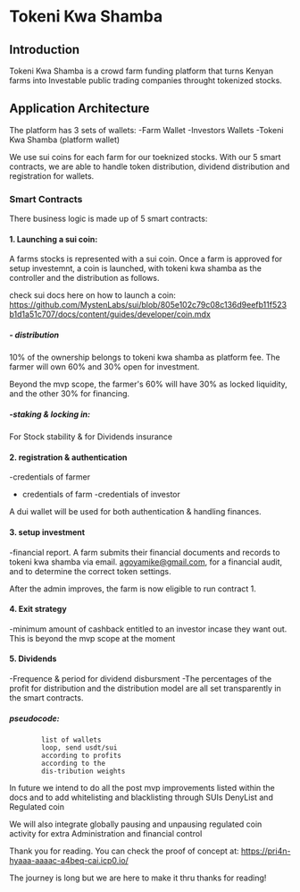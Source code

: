 # Tokeni Kwa Shamba

## Introduction

Tokeni Kwa Shamba is a crowd farm funding platform that turns Kenyan farms into Investable public trading companies throught tokenized stocks.

## Application Architecture

The platform has 3 sets of wallets:
  -Farm Wallet
  -Investors Wallets
  -Tokeni Kwa Shamba (platform wallet)

We use sui coins for each farm for our toeknized stocks. With our 5 smart contracts, we are able to handle token distribution, dividend distribution and registration for wallets.




### Smart Contracts
There business logic is made up of 5 smart contracts:
#### 1. Launching a sui coin:
A farms stocks is represented with a sui coin. Once a farm is approved for setup investemnt, a coin is launched, with tokeni kwa shamba as the controller and the distribution as follows.

check sui docs here on how to launch a coin: https://github.com/MystenLabs/sui/blob/805e102c79c08c136d9eefb11f523b1d1a51c707/docs/content/guides/developer/coin.mdx
 ##### - distribution
10% of the ownership belongs to tokeni kwa shamba as platform fee. The farmer will own 60% and 30% open for investment. 

Beyond the mvp scope, the farmer's 60% will have 30% as locked liquidity, and the other 30% for financing. 
 ##### -staking & locking in:
For Stock stability & for  Dividends insurance 

  
#### 2. registration & authentication
  -credentials of farmer
  - credentials of farm
  -credentials of investor

  A dui wallet will be used for both authentication & handling finances.

#### 3. setup investment
  -financial report.
A farm submits their financial documents and records to tokeni kwa shamba via email. agoyamike@gmail.com, for a financial audit, and to determine the correct token settings.

After the admin improves, the farm is now eligible to run contract 1.


#### 4. Exit strategy
 -minimum amount of cashback entitled to an investor incase they want out.
 This is beyond the mvp scope at the moment

#### 5. Dividends
  -Frequence & period for dividend disbursment
  -The percentages of the profit for distribution and the distribution model are all set transparently in the smart contracts.
  
##### pseudocode: 
            list of wallets
            loop, send usdt/sui
            according to profits
            according to the 
            dis-tribution weights


In future we intend to do all the post mvp improvements  listed within  the docs and to add whitelisting and blacklisting through SUIs DenyList and Regulated coin

We will also integrate globally pausing and unpausing regulated coin activity for extra Administration and financial control


Thank you for reading. You can check the proof of concept at: https://pri4n-hyaaa-aaaac-a4beq-cai.icp0.io/

The journey is long but we are here to make it thru thanks for reading!

